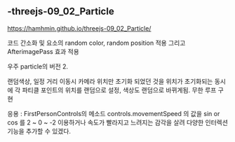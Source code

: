 
## -threejs-09_02_Particle

https://hamhmin.github.io/threejs-09_02_Particle/

코드 간소화 및 요소의 random color, random position 적용 그리고  AfterimagePass 효과 적용

우주 particle의 버전 2.


랜덤색상, 일정 거리 이동시 카메라 위치만 초기화 되었던 것을 위치가 초기화되는 동시에 각 파티클 포인트의 위치를 랜덤으로 설정, 색상도 랜덤으로 바뀌게됨.
무한 루프 구현

응용 : FirstPersonControls의 메소드 controls.movementSpeed 의 값을 sin or cos 를 2 ~ 0 ~ -2 이용하거나
속도가 빨라지고 느려지는 감각을 살려 다양한 인터렉션 기능을 추가할 수 있겠다.
